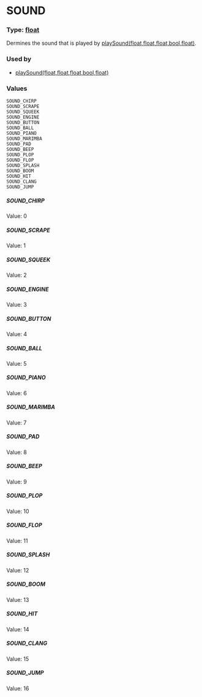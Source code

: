 
# SOUND
### Type: [float](/MdDocs/Types/Float.md)
Dermines the sound that is played by [playSound(float,float,float,bool,float)](/MdDocs/Functions/Sound/PlaySound.float.float.float.bool.float.md).
### Used by

 - [playSound(float,float,float,bool,float)](/MdDocs/Functions/Sound/PlaySound.float.float.float.bool.float.md)
### Values
```
SOUND_CHIRP
SOUND_SCRAPE
SOUND_SQUEEK
SOUND_ENGINE
SOUND_BUTTON
SOUND_BALL
SOUND_PIANO
SOUND_MARIMBA
SOUND_PAD
SOUND_BEEP
SOUND_PLOP
SOUND_FLOP
SOUND_SPLASH
SOUND_BOOM
SOUND_HIT
SOUND_CLANG
SOUND_JUMP
```
##### SOUND_CHIRP
Value: 0
##### SOUND_SCRAPE
Value: 1
##### SOUND_SQUEEK
Value: 2
##### SOUND_ENGINE
Value: 3
##### SOUND_BUTTON
Value: 4
##### SOUND_BALL
Value: 5
##### SOUND_PIANO
Value: 6
##### SOUND_MARIMBA
Value: 7
##### SOUND_PAD
Value: 8
##### SOUND_BEEP
Value: 9
##### SOUND_PLOP
Value: 10
##### SOUND_FLOP
Value: 11
##### SOUND_SPLASH
Value: 12
##### SOUND_BOOM
Value: 13
##### SOUND_HIT
Value: 14
##### SOUND_CLANG
Value: 15
##### SOUND_JUMP
Value: 16


